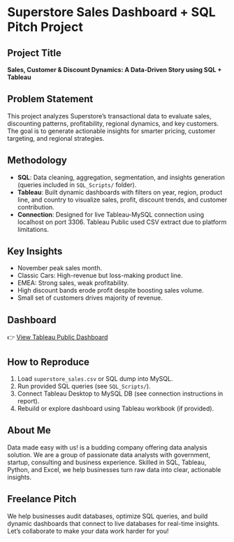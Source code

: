 # Superstore Sales Dashboard + SQL Pitch Project

## Project Title
**Sales, Customer & Discount Dynamics: A Data-Driven Story using SQL + Tableau**

## Problem Statement
This project analyzes Superstore’s transactional data to evaluate sales, discounting patterns, profitability, regional dynamics, and key customers. The goal is to generate actionable insights for smarter pricing, customer targeting, and regional strategies.

## Methodology
- **SQL**: Data cleaning, aggregation, segmentation, and insights generation (queries included in `SQL_Scripts/` folder).
- **Tableau**: Built dynamic dashboards with filters on year, region, product line, and country to visualize sales, profit, discount trends, and customer contribution.
- **Connection**: Designed for live Tableau-MySQL connection using localhost on port 3306. Tableau Public used CSV extract due to platform limitations.

## Key Insights
- November peak sales month.
- Classic Cars: High-revenue but loss-making product line.
- EMEA: Strong sales, weak profitability.
- High discount bands erode profit despite boosting sales volume.
- Small set of customers drives majority of revenue.

## Dashboard
👉 [View Tableau Public Dashboard](https://public.tableau.com/views/SALES_ANALYSIS_SAMPLE/Dashboard2)

## How to Reproduce
1. Load `superstore_sales.csv` or SQL dump into MySQL.
2. Run provided SQL queries (see `SQL_Scripts/`).
3. Connect Tableau Desktop to MySQL DB (see connection instructions in report).
4. Rebuild or explore dashboard using Tableau workbook (if provided).

## About Me
Data made easy with us! is a budding company offering data analysis solution. We are a group of passionate data analysts with government, startup, consulting and business experience. Skilled in SQL, Tableau, Python, and Excel, we help businesses turn raw data into clear, actionable insights.

## Freelance Pitch
We help businesses audit databases, optimize SQL queries, and build dynamic dashboards that connect to live databases for real-time insights. Let’s collaborate to make your data work harder for you!
